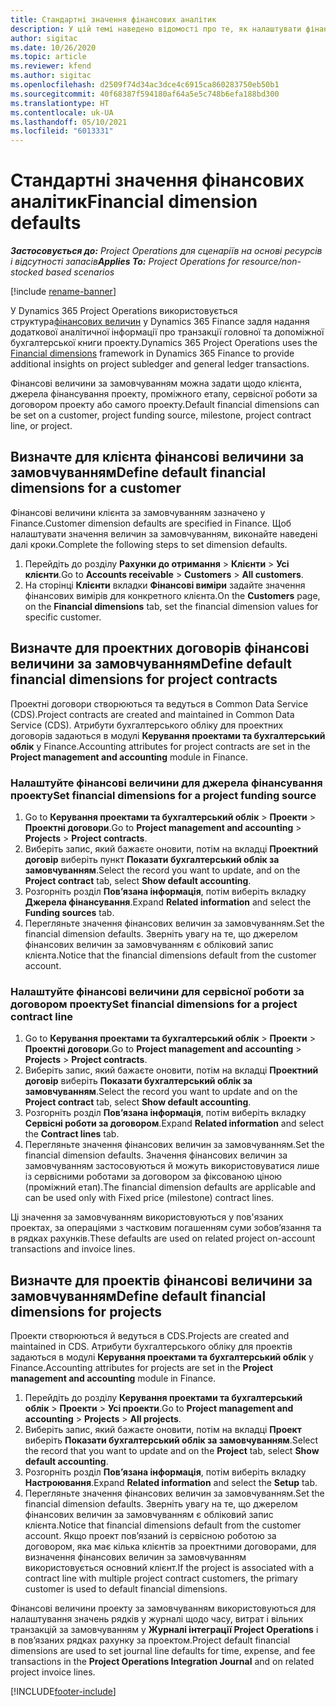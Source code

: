 ```yaml
---
title: Стандартні значення фінансових аналітик
description: У цій темі наведено відомості про те, як налаштувати фінансові величини за замовчуванням.
author: sigitac
ms.date: 10/26/2020
ms.topic: article
ms.reviewer: kfend
ms.author: sigitac
ms.openlocfilehash: d2509f74d34ac3dce4c6915ca860283750eb50b1
ms.sourcegitcommit: 40f68387f594180af64a5e5c748b6efa188bd300
ms.translationtype: HT
ms.contentlocale: uk-UA
ms.lasthandoff: 05/10/2021
ms.locfileid: "6013331"
---
```

# <a name="financial-dimension-defaults"></a><span data-ttu-id="974b7-103">Стандартні значення фінансових аналітик</span><span class="sxs-lookup"><span data-stu-id="974b7-103">Financial dimension defaults</span></span>

<span data-ttu-id="974b7-104">_**Застосовується до:** Project Operations для сценаріїв на основі ресурсів і відсутності запасів_</span><span class="sxs-lookup"><span data-stu-id="974b7-104">_**Applies To:** Project Operations for resource/non-stocked based scenarios_</span></span>

[!include [rename-banner](~/includes/cc-data-platform-banner.md)]

<span data-ttu-id="974b7-105">У Dynamics 365 Project Operations використовується структура[фінансових величин](/dynamics365/finance/general-ledger/financial-dimensions) у Dynamics 365 Finance задля надання додаткової аналітичної інформації про транзакції головної та допоміжної бухгалтерської книги проекту.</span><span class="sxs-lookup"><span data-stu-id="974b7-105">Dynamics 365 Project Operations uses the [Financial dimensions](/dynamics365/finance/general-ledger/financial-dimensions) framework in Dynamics 365 Finance to provide additional insights on project subledger and general ledger transactions.</span></span>

<span data-ttu-id="974b7-106">Фінансові величини за замовчуванням можна задати щодо клієнта, джерела фінансування проекту, проміжного етапу, сервісної роботи за договором проекту або самого проекту.</span><span class="sxs-lookup"><span data-stu-id="974b7-106">Default financial dimensions can be set on a customer, project funding source, milestone, project contract line, or project.</span></span>

## <a name="define-default-financial-dimensions-for-a-customer"></a><span data-ttu-id="974b7-107">Визначте для клієнта фінансові величини за замовчуванням</span><span class="sxs-lookup"><span data-stu-id="974b7-107">Define default financial dimensions for a customer</span></span>

<span data-ttu-id="974b7-108">Фінансові величини клієнта за замовчуванням зазначено у Finance.</span><span class="sxs-lookup"><span data-stu-id="974b7-108">Customer dimension defaults are specified in Finance.</span></span> <span data-ttu-id="974b7-109">Щоб налаштувати значення величин за замовчуванням, виконайте наведені далі кроки.</span><span class="sxs-lookup"><span data-stu-id="974b7-109">Complete the following steps to set dimension defaults.</span></span>

1. <span data-ttu-id="974b7-110">Перейдіть до розділу **Рахунки до отримання** > **Клієнти** > **Усі клієнти**.</span><span class="sxs-lookup"><span data-stu-id="974b7-110">Go to **Accounts receivable** > **Customers** > **All customers**.</span></span>
2. <span data-ttu-id="974b7-111">На сторінці **Клієнти** вкладки **Фінансові виміри** задайте значення фінансових вимірів для конкретного клієнта.</span><span class="sxs-lookup"><span data-stu-id="974b7-111">On the **Customers** page, on the **Financial dimensions** tab, set the financial dimension values for specific customer.</span></span>

## <a name="define-default-financial-dimensions-for-project-contracts"></a><span data-ttu-id="974b7-112">Визначте для проектних договорів фінансові величини за замовчуванням</span><span class="sxs-lookup"><span data-stu-id="974b7-112">Define default financial dimensions for project contracts</span></span>

<span data-ttu-id="974b7-113">Проектні договори створюються та ведуться в Common Data Service (CDS).</span><span class="sxs-lookup"><span data-stu-id="974b7-113">Project contracts are created and maintained in Common Data Service (CDS).</span></span> <span data-ttu-id="974b7-114">Атрибути бухгалтерського обліку для проектних договорів задаються в модулі **Керування проектами та бухгалтерський облік** у Finance.</span><span class="sxs-lookup"><span data-stu-id="974b7-114">Accounting attributes for project contracts are set in the **Project management and accounting** module in Finance.</span></span>

### <a name="set-financial-dimensions-for-a-project-funding-source"></a><span data-ttu-id="974b7-115">Налаштуйте фінансові величини для джерела фінансування проекту</span><span class="sxs-lookup"><span data-stu-id="974b7-115">Set financial dimensions for a project funding source</span></span>

1. <span data-ttu-id="974b7-116">Go to **Керування проектами та бухгалтерський облік** > **Проекти** > **Проектні договори**.</span><span class="sxs-lookup"><span data-stu-id="974b7-116">Go to **Project management and accounting** > **Projects** > **Project contracts**.</span></span>
2. <span data-ttu-id="974b7-117">Виберіть запис, який бажаєте оновити, потім на вкладці **Проектний договір** виберіть пункт **Показати бухгалтерський облік за замовчуванням**.</span><span class="sxs-lookup"><span data-stu-id="974b7-117">Select the record you want to update, and on the **Project contract** tab, select **Show default accounting**.</span></span>
3. <span data-ttu-id="974b7-118">Розгорніть розділ **Пов’язана інформація**, потім виберіть вкладку **Джерела фінансування**.</span><span class="sxs-lookup"><span data-stu-id="974b7-118">Expand **Related information** and select the **Funding sources** tab.</span></span>
4. <span data-ttu-id="974b7-119">Перегляньте значення фінансових величин за замовчуванням.</span><span class="sxs-lookup"><span data-stu-id="974b7-119">Set the financial dimension defaults.</span></span> <span data-ttu-id="974b7-120">Зверніть увагу на те, що джерелом фінансових величин за замовчуванням є обліковий запис клієнта.</span><span class="sxs-lookup"><span data-stu-id="974b7-120">Notice that the financial dimensions default from the customer account.</span></span>

### <a name="set-financial-dimensions-for-a-project-contract-line"></a><span data-ttu-id="974b7-121">Налаштуйте фінансові величини для сервісної роботи за договором проекту</span><span class="sxs-lookup"><span data-stu-id="974b7-121">Set financial dimensions for a project contract line</span></span>

1. <span data-ttu-id="974b7-122">Go to **Керування проектами та бухгалтерський облік** > **Проекти** > **Проектні договори**.</span><span class="sxs-lookup"><span data-stu-id="974b7-122">Go to **Project management and accounting** > **Projects** > **Project contracts**.</span></span>
2. <span data-ttu-id="974b7-123">Виберіть запис, який бажаєте оновити, потім на вкладці **Проектний договір** виберіть **Показати бухгалтерський облік за замовчуванням**.</span><span class="sxs-lookup"><span data-stu-id="974b7-123">Select the record you want to update and on the **Project contract** tab, select **Show default accounting**.</span></span>
3. <span data-ttu-id="974b7-124">Розгорніть розділ **Пов’язана інформація**, потім виберіть вкладку **Сервісні роботи за договором**.</span><span class="sxs-lookup"><span data-stu-id="974b7-124">Expand **Related information** and select the **Contract lines** tab.</span></span>
4. <span data-ttu-id="974b7-125">Перегляньте значення фінансових величин за замовчуванням.</span><span class="sxs-lookup"><span data-stu-id="974b7-125">Set the financial dimension defaults.</span></span> <span data-ttu-id="974b7-126">Значення фінансових величин за замовчуванням застосовуються й можуть використовуватися лише із сервісними роботами за договором за фіксованою ціною (проміжний етап).</span><span class="sxs-lookup"><span data-stu-id="974b7-126">The financial dimension defaults are applicable and can be used only with Fixed price (milestone) contract lines.</span></span>

<span data-ttu-id="974b7-127">Ці значення за замовчуванням використовуються у пов'язаних проектах, за операціями з частковим погашенням суми зобов’язання та в рядках рахунків.</span><span class="sxs-lookup"><span data-stu-id="974b7-127">These defaults are used on related project on-account transactions and invoice lines.</span></span>

## <a name="define-default-financial-dimensions-for-projects"></a><span data-ttu-id="974b7-128">Визначте для проектів фінансові величини за замовчуванням</span><span class="sxs-lookup"><span data-stu-id="974b7-128">Define default financial dimensions for projects</span></span>

<span data-ttu-id="974b7-129">Проекти створюються й ведуться в CDS.</span><span class="sxs-lookup"><span data-stu-id="974b7-129">Projects are created and maintained in CDS.</span></span> <span data-ttu-id="974b7-130">Атрибути бухгалтерського обліку для проектів задаються в модулі **Керування проектами та бухгалтерський облік** у Finance.</span><span class="sxs-lookup"><span data-stu-id="974b7-130">Accounting attributes for projects are set in the **Project management and accounting** module in Finance.</span></span>

1. <span data-ttu-id="974b7-131">Перейдіть до розділу **Керування проектами та бухгалтерський облік** > **Проекти** > **Усі проекти**.</span><span class="sxs-lookup"><span data-stu-id="974b7-131">Go to **Project management and accounting** > **Projects** > **All projects**.</span></span>
2. <span data-ttu-id="974b7-132">Виберіть запис, який бажаєте оновити, потім на вкладці **Проект** виберіть **Показати бухгалтерський облік за замовчуванням**.</span><span class="sxs-lookup"><span data-stu-id="974b7-132">Select the record that you want to update and on the **Project** tab, select **Show default accounting**.</span></span>
3. <span data-ttu-id="974b7-133">Розгорніть розділ **Пов’язана інформація**, потім виберіть вкладку **Настроювання**.</span><span class="sxs-lookup"><span data-stu-id="974b7-133">Expand **Related information** and select the **Setup** tab.</span></span>
4. <span data-ttu-id="974b7-134">Перегляньте значення фінансових величин за замовчуванням.</span><span class="sxs-lookup"><span data-stu-id="974b7-134">Set the financial dimension defaults.</span></span> <span data-ttu-id="974b7-135">Зверніть увагу на те, що джерелом фінансових величин за замовчуванням є обліковий запис клієнта.</span><span class="sxs-lookup"><span data-stu-id="974b7-135">Notice that financial dimensions default from the customer account.</span></span> <span data-ttu-id="974b7-136">Якщо проект пов’язаний із сервісною роботою за договором, яка має кілька клієнтів за проектними договорами, для визначення фінансових величин за замовчуванням використовується основний клієнт.</span><span class="sxs-lookup"><span data-stu-id="974b7-136">If the project is associated with a contract line with multiple project contract customers, the primary customer is used to default financial dimensions.</span></span>

<span data-ttu-id="974b7-137">Фінансові величини проекту за замовчуванням використовуються для налаштування значень рядків у журналі щодо часу, витрат і вільних транзакцій за замовчуванням у **Журналі інтеграції Project Operations** і в пов’язаних рядках рахунку за проектом.</span><span class="sxs-lookup"><span data-stu-id="974b7-137">Project default financial dimensions are used to set journal line defaults for time, expense, and fee transactions in the **Project Operations Integration Journal** and on related project invoice lines.</span></span>


[!INCLUDE[footer-include](../includes/footer-banner.md)]